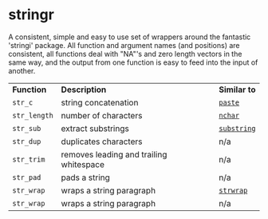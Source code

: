 # stringr

A consistent, simple and easy to use set of wrappers around the fantastic
'stringi' package. All function and argument names (and positions) are
consistent, all functions deal with "NA"'s and zero length vectors in the same
way, and the output from one function is easy to feed into the input of
another.


<table>

  <tr>
    <td><b>Function   </b></td>
    <td><b>Description</b></td>
    <td><b>Similar to </b></td>
  </tr>
  <tr>
    <td><code>str_c</code></td>
    <td>string concatenation</td>
    <td><code><a href="https://github.com/ReneNyffenegger/about-r/blob/master/functions/paste.R">paste</a></code></td>
  </tr>
  <tr>
    <td><code>str_length</code></td>
    <td>number of characters</td>
    <td><code><a href="https://github.com/ReneNyffenegger/about-r/blob/master/functions/nchar.R">nchar</a></code></td>
  </tr>
  <tr>
    <td><code>str_sub</code></td>
    <td>extract substrings</td>
    <td><code><a href="https://github.com/ReneNyffenegger/about-r/blob/master/functions/substring.R">substring</a></code></td> <!-- TODO: already a link??? -->
  </tr>
  <tr>
    <td><code>str_dup</code></td>
    <td>duplicates characters</td>
    <td>n/a</td>
  </tr>
  <tr>
    <td><code>str_trim</code></td>
    <td>removes leading and trailing whitespace</td>
    <td>n/a</td>
  </tr>
  <tr>
    <td><code>str_pad</code></td>
    <td>pads a string</td>
    <td>n/a</td>
  </tr>
  <tr>
    <td><code>str_wrap</code></td>
    <td>wraps a string paragraph</td>
    <td><code><a href="https://github.com/ReneNyffenegger/about-r/blob/master/functions/strwrap.R">strwrap</a></code></td>
  </tr>
  <tr>
    <td><code>str_wrap</code></td>
    <td>wraps a string paragraph</td>
    <td>n/a</td>
  </tr>

</table>
